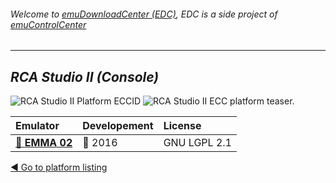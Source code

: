 ###### Welcome to [emuDownloadCenter (EDC)](https://github.com/PhoenixInteractiveNL/emuDownloadCenter/wiki/), EDC is a side project of [emuControlCenter](https://github.com/PhoenixInteractiveNL/emuControlCenter/wiki/)
***
## _RCA Studio II (Console)_
![](https://raw.githubusercontent.com/wiki/PhoenixInteractiveNL/emuDownloadCenter/images_platform/ecc_studio2_cell.png "RCA Studio II Platform ECCID")
![](https://raw.githubusercontent.com/wiki/PhoenixInteractiveNL/emuDownloadCenter/images_platform/ecc_studio2_teaser.png "RCA Studio II ECC platform teaser.")

| Emulator | Developement | License |
|:---------|:-------------|:--------|
| [:file_folder: **EMMA 02**](https://github.com/PhoenixInteractiveNL/emuDownloadCenter/wiki/Emulator-emma02#menu) | :large_blue_circle: 2016 | GNU LGPL 2.1 |

[:arrow_backward: Go to platform listing](https://github.com/PhoenixInteractiveNL/emuDownloadCenter/wiki/EDC-Platform-List)
